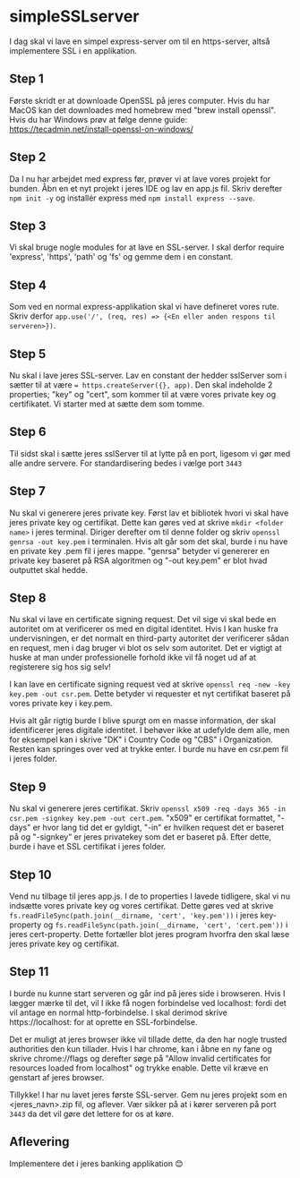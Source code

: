 # simpleSSLserver

I dag skal vi lave en simpel express-server om til en https-server, altså implementere SSL i en applikation.

## Step 1
Første skridt er at downloade OpenSSL på jeres computer.
Hvis du har MacOS kan det downloades med homebrew med "brew install openssl". Hvis du har Windows prøv at følge denne guide: https://tecadmin.net/install-openssl-on-windows/

## Step 2
Da I nu har arbejdet med express før, prøver vi at lave vores projekt for bunden. Åbn en et nyt projekt i jeres IDE og lav en app.js fil.
Skriv derefter `npm init -y` og installér express med `npm install express --save`.

## Step 3
Vi skal bruge nogle modules for at lave en SSL-server. I skal derfor require 'express', 'https', 'path' og 'fs' og gemme dem i en constant.

## Step 4
Som ved en normal express-applikation skal vi have defineret vores rute. Skriv derfor `app.use('/', (req, res) => {<En eller anden respons til serveren>})`.

## Step 5
Nu skal i lave jeres SSL-server. Lav en constant der hedder sslServer som i sætter til at være `= https.createServer({}, app)`. Den skal indeholde 2 properties; "key" og "cert", som kommer til at være vores private key og certifikatet. Vi starter med at sætte dem som tomme.

## Step 6
Til sidst skal i sætte jeres sslServer til at lytte på en port, ligesom vi gør med alle andre servere. For standardisering bedes i vælge port `3443`

## Step 7
Nu skal vi generere jeres private key. Først lav et bibliotek hvori vi skal have jeres private key og certifikat. Dette kan gøres ved at skrive `mkdir <folder name>` i jeres terminal. Diriger derefter om til denne folder og skriv `openssl genrsa -out key.pem` i terminalen. Hvis alt går som det skal, burde i nu have en private key .pem fil i jeres mappe. "genrsa" betyder vi genererer en private key baseret på RSA algoritmen og "-out key.pem" er blot hvad outputtet skal hedde.
  
## Step 8
Nu skal vi lave en certificate signing request. Det vil sige vi skal bede en autoritet om at verificerer os med en digital identitet. Hvis I kan huske fra undervisningen, er det normalt en third-party autoritet der verificerer sådan en request, men i dag bruger vi blot os selv som autoritet. Det er vigtigt at huske at man under professionelle forhold ikke vil få noget ud af at registerere sig hos sig selv!

I kan lave en certificate signing request ved at skrive `openssl req -new -key key.pem -out csr.pem`. Dette betyder vi requester et nyt certifikat baseret på vores private key i key.pem.

Hvis alt går rigtig burde I blive spurgt om en masse information, der skal identificerer jeres digitale identitet. I behøver ikke at udefylde dem alle, men for eksempel kan i skrive "DK" i Country Code og "CBS" i Organization. Resten kan springes over ved at trykke enter. I burde nu have en csr.pem fil i jeres folder.

## Step 9
Nu skal vi generere jeres certifikat. Skriv `openssl x509 -req -days 365 -in csr.pem -signkey key.pem -out cert.pem`. "x509" er certifikat formattet, "-days" er hvor lang tid det er gyldigt, "-in" er hvilken request det er baseret på og "-signkey" er jeres privatekey som det er baseret på. Efter dette, burde i have et SSL certifikat i jeres folder.

## Step 10
Vend nu tilbage til jeres app.js. I de to properties I lavede tidligere, skal vi nu indsætte vores private key og vores certifikat. Dette gøres ved at skrive `fs.readFileSync(path.join(__dirname, 'cert', 'key.pem'))` i jeres key-property og `fs.readFileSync(path.join(__dirname, 'cert', 'cert.pem'))` i jeres cert-property. Dette fortæller blot jeres program hvorfra den skal læse jeres private key og certifikat. 

## Step 11
I burde nu kunne start serveren og går ind på jeres side i browseren. Hvis I lægger mærke til det, vil I ikke få nogen forbindelse ved localhost:<jeres port> fordi det vil antage en normal http-forbindelse. I skal derimod skrive https://localhost:<jeres port> for at oprette en SSL-forbindelse.
  
Det er muligt at jeres browser ikke vil tillade dette, da den har nogle trusted authorities den kun tillader. Hvis I har chrome, kan i åbne en ny fane og skrive chrome://flags og derefter søge på "Allow invalid certificates for resources loaded from localhost" og trykke enable. Dette vil kræve en genstart af jeres browser.

Tillykke! I har nu lavet jeres første SSL-server. Gem nu jeres projekt som en <jeres_navn>.zip fil, og aflever. Vær sikker på at i kører serveren på port `3443` da det vil gøre det lettere for os at køre.


## Aflevering
Implementere det i jeres banking applikation 😊



